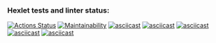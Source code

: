 ### Hexlet tests and linter status:

[![Actions Status](https://github.com/Tatiana-Popova/frontend-project-lvl1/workflows/hexlet-check/badge.svg)](https://github.com/Tatiana-Popova/frontend-project-lvl1/actions)
[![Maintainability](https://api.codeclimate.com/v1/badges/e598f4754b64db373440/maintainability)](https://codeclimate.com/github/Tatiana-Popova/frontend-project-lvl1/maintainability)
[![asciicast](https://asciinema.org/a/JFwbVcpfeJZbQgIFsiik8htFE.svg)](https://asciinema.org/a/JFwbVcpfeJZbQgIFsiik8htFE)
[![asciicast](https://asciinema.org/a/RWYsHqYGUaFCos01kzKYkQSMJ.svg)](https://asciinema.org/a/RWYsHqYGUaFCos01kzKYkQSMJ)
[![asciicast](https://asciinema.org/a/38WMnLvt2Nlp6wkjmfyq7Wega.svg)](https://asciinema.org/a/38WMnLvt2Nlp6wkjmfyq7Wega)
[![asciicast](https://asciinema.org/a/wblwo9zPNCcOjudLcnisxzEeL.svg)](https://asciinema.org/a/wblwo9zPNCcOjudLcnisxzEeL)
[![asciicast](https://asciinema.org/a/Pa4rjioENLiniMVvIKIz9sfgs.svg)](https://asciinema.org/a/Pa4rjioENLiniMVvIKIz9sfgs)
